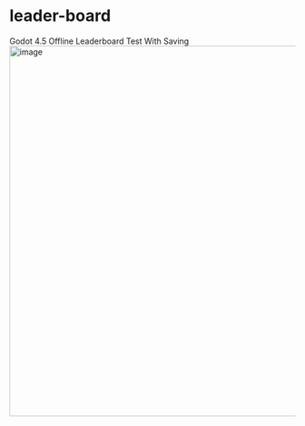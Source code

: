 # leader-board
Godot 4.5 Offline Leaderboard Test With Saving
<img width="1146" height="651" alt="image" src="https://github.com/user-attachments/assets/bfb6e25b-9906-461e-9ed0-9c9564f2ca52" />
